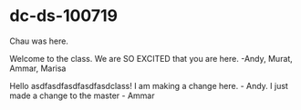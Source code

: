 # dc-ds-100719

Chau was here.

Welcome to the class. We are SO EXCITED that you are here. -Andy, Murat, Ammar, Marisa

Hello asdfasdfasdfasdfasdclass! I am making a change here. - Andy. I just made a change to the master - Ammar
